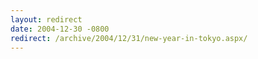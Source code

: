 ```yaml
---
layout: redirect
date: 2004-12-30 -0800
redirect: /archive/2004/12/31/new-year-in-tokyo.aspx/
---
```

